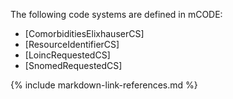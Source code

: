 The following code systems are defined in mCODE:

* [ComorbiditiesElixhauserCS]
* [ResourceIdentifierCS]
* [LoincRequestedCS]
* [SnomedRequestedCS]

{% include markdown-link-references.md %}
